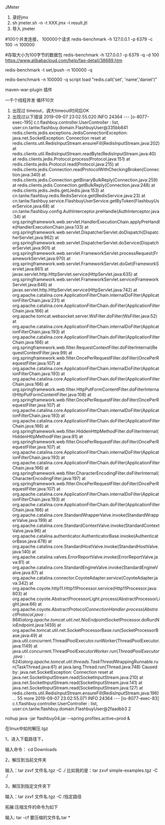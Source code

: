 JMeter
1. 录好jmx
2. sh jmeter.sh -n -t XXX.jmx -l result.jtl
3. 导入 jmeter

#100个并发连接， 100000个请求
redis-benchmark -h 127.0.0.1 -p 6379 -c 100 -n 100000

#存取大小为100字节的数据包
redis-benchmark -h 127.0.0.1 -p 6379 -q -d 100
https://www.alibabacloud.com/help/faq-detail/38689.htm

redis-benchmark -t set,lpush -n 100000 -q

redis-benchmark -n 100000 -q script load "redis.call('set', 'name','daniel')"

maven-war-plugin 插件

一千个线程并发 循环10次 
1. 出现过 timeout，调大timeout时间后OK
2. 出现过以下错误
2019-09-07 23:02:55.020  INFO 24364 --- [o-8077-exec-195] c.t.flashbuy.controller.UserController   : list, user:cn.tanlw.flashbuy.domain.FlashbuyUser@335bb841
redis.clients.jedis.exceptions.JedisConnectionException: java.net.SocketException: Connection reset
	at redis.clients.util.RedisInputStream.ensureFill(RedisInputStream.java:202)
	at redis.clients.util.RedisInputStream.readByte(RedisInputStream.java:40)
	at redis.clients.jedis.Protocol.process(Protocol.java:151)
	at redis.clients.jedis.Protocol.read(Protocol.java:215)
	at redis.clients.jedis.Connection.readProtocolWithCheckingBroken(Connection.java:340)
	at redis.clients.jedis.Connection.getBinaryBulkReply(Connection.java:259)
	at redis.clients.jedis.Connection.getBulkReply(Connection.java:248)
	at redis.clients.jedis.Jedis.get(Jedis.java:153)
	at cn.tanlw.flashbuy.redis.RedisService.get(RedisService.java:23)
	at cn.tanlw.flashbuy.service.FlashbuyUserService.getByToken(FlashbuyUserService.java:68)
	at cn.tanlw.flashbuy.config.AuthInterceptor.preHandle(AuthInterceptor.java:34)
	at org.springframework.web.servlet.HandlerExecutionChain.applyPreHandle(HandlerExecutionChain.java:133)
	at org.springframework.web.servlet.DispatcherServlet.doDispatch(DispatcherServlet.java:962)
	at org.springframework.web.servlet.DispatcherServlet.doService(DispatcherServlet.java:901)
	at org.springframework.web.servlet.FrameworkServlet.processRequest(FrameworkServlet.java:970)
	at org.springframework.web.servlet.FrameworkServlet.doGet(FrameworkServlet.java:861)
	at javax.servlet.http.HttpServlet.service(HttpServlet.java:635)
	at org.springframework.web.servlet.FrameworkServlet.service(FrameworkServlet.java:846)
	at javax.servlet.http.HttpServlet.service(HttpServlet.java:742)
	at org.apache.catalina.core.ApplicationFilterChain.internalDoFilter(ApplicationFilterChain.java:231)
	at org.apache.catalina.core.ApplicationFilterChain.doFilter(ApplicationFilterChain.java:166)
	at org.apache.tomcat.websocket.server.WsFilter.doFilter(WsFilter.java:52)
	at org.apache.catalina.core.ApplicationFilterChain.internalDoFilter(ApplicationFilterChain.java:193)
	at org.apache.catalina.core.ApplicationFilterChain.doFilter(ApplicationFilterChain.java:166)
	at org.springframework.web.filter.RequestContextFilter.doFilterInternal(RequestContextFilter.java:99)
	at org.springframework.web.filter.OncePerRequestFilter.doFilter(OncePerRequestFilter.java:107)
	at org.apache.catalina.core.ApplicationFilterChain.internalDoFilter(ApplicationFilterChain.java:193)
	at org.apache.catalina.core.ApplicationFilterChain.doFilter(ApplicationFilterChain.java:166)
	at org.springframework.web.filter.HttpPutFormContentFilter.doFilterInternal(HttpPutFormContentFilter.java:108)
	at org.springframework.web.filter.OncePerRequestFilter.doFilter(OncePerRequestFilter.java:107)
	at org.apache.catalina.core.ApplicationFilterChain.internalDoFilter(ApplicationFilterChain.java:193)
	at org.apache.catalina.core.ApplicationFilterChain.doFilter(ApplicationFilterChain.java:166)
	at org.springframework.web.filter.HiddenHttpMethodFilter.doFilterInternal(HiddenHttpMethodFilter.java:81)
	at org.springframework.web.filter.OncePerRequestFilter.doFilter(OncePerRequestFilter.java:107)
	at org.apache.catalina.core.ApplicationFilterChain.internalDoFilter(ApplicationFilterChain.java:193)
	at org.apache.catalina.core.ApplicationFilterChain.doFilter(ApplicationFilterChain.java:166)
	at org.springframework.web.filter.CharacterEncodingFilter.doFilterInternal(CharacterEncodingFilter.java:197)
	at org.springframework.web.filter.OncePerRequestFilter.doFilter(OncePerRequestFilter.java:107)
	at org.apache.catalina.core.ApplicationFilterChain.internalDoFilter(ApplicationFilterChain.java:193)
	at org.apache.catalina.core.ApplicationFilterChain.doFilter(ApplicationFilterChain.java:166)
	at org.apache.catalina.core.StandardWrapperValve.invoke(StandardWrapperValve.java:199)
	at org.apache.catalina.core.StandardContextValve.invoke(StandardContextValve.java:96)
	at org.apache.catalina.authenticator.AuthenticatorBase.invoke(AuthenticatorBase.java:478)
	at org.apache.catalina.core.StandardHostValve.invoke(StandardHostValve.java:140)
	at org.apache.catalina.valves.ErrorReportValve.invoke(ErrorReportValve.java:81)
	at org.apache.catalina.core.StandardEngineValve.invoke(StandardEngineValve.java:87)
	at org.apache.catalina.connector.CoyoteAdapter.service(CoyoteAdapter.java:342)
	at org.apache.coyote.http11.Http11Processor.service(Http11Processor.java:803)
	at org.apache.coyote.AbstractProcessorLight.process(AbstractProcessorLight.java:66)
	at org.apache.coyote.AbstractProtocol$ConnectionHandler.process(AbstractProtocol.java:868)
	at org.apache.tomcat.util.net.NioEndpoint$SocketProcessor.doRun(NioEndpoint.java:1459)
	at org.apache.tomcat.util.net.SocketProcessorBase.run(SocketProcessorBase.java:49)
	at java.util.concurrent.ThreadPoolExecutor.runWorker(ThreadPoolExecutor.java:1149)
	at java.util.concurrent.ThreadPoolExecutor$Worker.run(ThreadPoolExecutor.java:624)
	at org.apache.tomcat.util.threads.TaskThread$WrappingRunnable.run(TaskThread.java:61)
	at java.lang.Thread.run(Thread.java:748)
Caused by: java.net.SocketException: Connection reset
	at java.net.SocketInputStream.read(SocketInputStream.java:210)
	at java.net.SocketInputStream.read(SocketInputStream.java:141)
	at java.net.SocketInputStream.read(SocketInputStream.java:127)
	at redis.clients.util.RedisInputStream.ensureFill(RedisInputStream.java:196)
	... 55 more
2019-09-07 23:02:55.071  INFO 24364 --- [io-8077-exec-83] c.t.flashbuy.controller.UserController   : list, user:cn.tanlw.flashbuy.domain.FlashbuyUser@2faadbb3
2


nohup java -jar flashbuy04.jar --spring.profiles.active=prod &

在linux中如何解压.tgz

1，进入下载路径下，

输入命令： cd Downloads

2，解压到当前文件夹

输入：tar zxvf  文件名.tgz -C ./     比如我的是：tar zxvf simple-examples.tgz -C ./

3，解压到指定文件夹下

输入：tar  zxvf  文件名.tgz  -C /指定路径

拓展:压缩文件的命令为如下

输入: tar -cf 要压缩的文件名.tar *